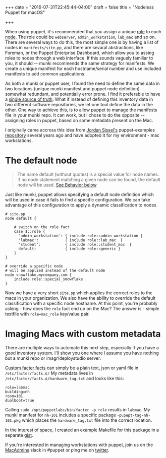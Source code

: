 +++
date = "2016-07-31T22:45:44-04:00"
draft = false
title = "Nodeless Puppet for macOS" 

+++

When using puppet, it's recommended that you assign a unique [role](http://garylarizza.com/blog/2014/02/17/puppet-workflow-part-2/) to each [node](https://docs.puppet.com/puppet/latest/reference/lang_node_definitions.html). The role could be `webserver`, `admin_workstation`, `lab_mac` and so on. There are several ways to do this, the most simple one is by having a list of nodes in `manifests/site.pp`, and there are sevaral abstractions, like Foreman, or the Puppet Enterprise Dashboard, which allow you to assing roles to nodes through a web interface. If this sounds vaguely familiar to you, it should -- munki recommends the same strategy for manifests. We create a unique manifest for each hostname/serial number and use included manifests to add common applications.

<!--more-->

As both a munki or puppet user, I found the need to define the same data in two locations (unique munki manifest and puppet node definition) somewhat redundant, and potentially error prone. I find it preferable to have a [single source of truth](https://en.wikipedia.org/wiki/Single_source_of_truth). What if instead of defining this inventory data in two different software repositories, we let one tool define the data in the other. One way to achieve this, is to allow puppet to manage the manifests file in your munki repo. It can work, but I chose to do the opposite -- assigning roles in puppet, based on some metadata present on the Mac.

I originally came accross this idea from [Jordan Sissel's](https://twitter.com/jordansissel) puppet-examples [repository](puppet-examples/nodeless-puppet) several years ago and have adopted it for my environment - mac workstations.

# The default node

> The name default (without quotes) is a special value for node names. If no node statement matching a given node can be found, the default node will be used. [See Behavior below](https://docs.puppet.com/puppet/latest/reference/lang_node_definitions.html#the-default-node).

Just like munki, puppet allows specifying a default node definition which will be used in case it fails to find a specific configuration. We can take advantage of this configuration to apply a dynamic classification to nodes. 

```
# site.pp
node default {

    # switch on the role fact
    case $::role {
      'admin_workstation': { include role::admin_workstation } 
      'labmac':            { include role::lab_mac  }          
      'student':           { include role::student_mac  }      
      default:             { include role::generic }           
    }
}

# override a specific node 
# will be applied instead of the default node
node snowflake.mycompany.com {
    include role::special_snowflake
}
```

Now we have a very short `site.pp` which applies the correct roles to the macs in your organization. We also have the ability to override the default classification with a specific node hostname.
At this point, you're probably asking - how does the `role` fact end up on the Mac? The answer is - simple textfile with `role=mac_role` key/value pair.

# Imaging Macs with custom metadata
There are multiple ways to automate this next step, especially if you have a good inventory system. I'll show you one where I assume you have nothing but a munki repo or imagr/deploystudio server.

[Custom facter facts](https://docs.puppet.com/facter/3.1/custom_facts.html#external-facts) can simply be a plain text, json or yaml file in `/etc/facter/facts.d/`
My metadata lives in `/etc/facter/facts.d/hardware_tag.txt` and looks like this:
```
role=labmac
building=nh
room=101
dualboot=true
```

Calling `sudo /opt/puppetlabs/bin/facter -p role` results in `labmac`.
My munki manifest for `nh-101` includes a specific package -`pupept-tag-nh-101.pkg` which places the `hardware_tag.txt` file into the correct location.

In the interest of space, I created an example Makefile for this package in a separate [gist](https://gist.github.com/groob/d16aa82d01a47e2714e6f5bf75067ec3).

If you're interested in managing workstations with puppet, join us on the [MacAdmins](https://macadmins.herokuapp.com/) slack in #puppet or ping me on [twitter](https://twitter.com/wikiwalk).
